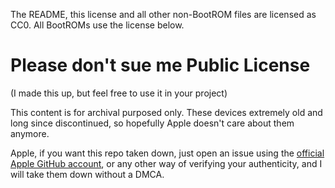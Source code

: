The README, this license and all other non-BootROM files are licensed as CC0.  All BootROMs use the license below.

# Please don't sue me Public License
(I made this up, but feel free to use it in your project)

This content is for archival purposed only.  These devices extremely old and long since discontinued, so hopefully Apple doesn't care about them anymore.

Apple, if you want this repo taken down, just open an issue using the [official Apple GitHub account](https://github.com/APPLE), or any other way of verifying your authenticity, and I will take them down without a DMCA.
